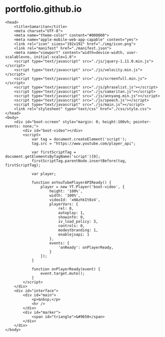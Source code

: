 # portfolio.github.io
    <head>
        <title>Samaritan</title>
        <meta charset="UTF-8">
        <meta name="theme-color" content="#000000">
        <meta name="apple-mobile-web-app-capable" content="yes">
        <link rel="icon" sizes="192x192" href="./img/icon.png">
		<link rel="manifest" href="./manifest.json">
        <meta name="viewport" content="width=device-width, user-scalable=no, initial-scale=1.0">
        <script type="text/javascript" src="./js/jquery-1.11.0.min.js"></script>
        <script type="text/javascript" src="./js/velocity.min.js"></script>
        <script type="text/javascript" src="./js/screenfull.min.js"></script>
        <script type="text/javascript" src="./js/phraselist.js"></script>
        <script type="text/javascript" src="./js/samaritan.js"></script>
        <script type="text/javascript" src="./js/annyang.min.js"></script>
        <script type="text/javascript" src="./js/speech.js"></script>
        <script type="text/javascript" src="./js/main.js"></script>
        <link rel="stylesheet" type="text/css" href="./css/style.css">
    </head>
    <body>
		<div id="boot-screen" style="margin: 0; height:100vh; pointer-events: none;">
			<div id="boot-video"></div>
			<script>
				var tag = document.createElement('script');
				tag.src = "https://www.youtube.com/player_api";

				var firstScriptTag = document.getElementsByTagName('script')[0];
				firstScriptTag.parentNode.insertBefore(tag, firstScriptTag);

				var player;

				function onYouTubePlayerAPIReady() {
					player = new YT.Player('boot-video', {
						height: '100%',
						width: '100%',
						videoId: 'xHAzhkIt0z4',
						playerVars: {
							rel: 0,
							autoplay: 1,
							showinfo: 0,
							iv_load_policy: 3,
							controls: 0,
							modestbranding: 1,
							enablejsapi: 1
						},
						events: {
							'onReady': onPlayerReady,
						}
					});
				}

				function onPlayerReady(event) {
					event.target.mute();
				}
			</script>
		</div>
        <div id="interface">
			<div id="main">
				<p>&nbsp;</p>
				<hr />
			</div>
			<div id="marker">
				<span id="triangle">&#9650</span>
			</div>
        </div>
    </body>
